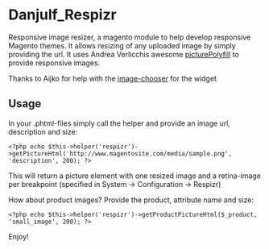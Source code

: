 Danjulf_Respizr
===============
Responsive image resizer, a magento module to help develop responsive Magento themes. It allows resizing of any uploaded image by simply providing the url. It uses Andrea Verlicchis awesome [picturePolyfill](https://github.com/verlok/picturePolyfill) to provide responsive images.

Thanks to Aijko for help with the [image-chooser](https://github.com/aijko/aijko-widgetimagechooser) for the widget

Usage
-----
In your .phtml-files simply call the helper and provide an image url, description and size:
```
<?php echo $this->helper('respizr')->getPictureHtml('http://www.magentosite.com/media/sample.png', 'description', 200); ?>
```

This will return a picture element with one resized image and a retina-image per breakpoint (specified in System -> Configuration -> Respizr)

How about product images? Provide the product, attribute name and size:
```
<?php echo $this->helper('respizr')->getProductPictureHtml($_product, 'small_image', 200); ?>
```

Enjoy!
